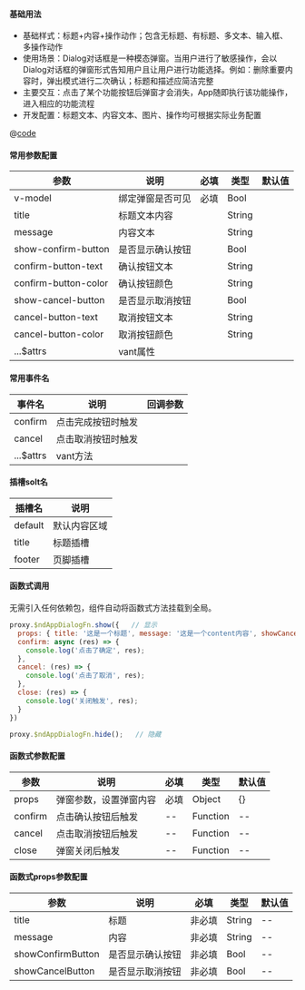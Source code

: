 #### 基础用法
- 基础样式：标题+内容+操作动作；包含无标题、有标题、多文本、输入框、多操作动作
- 使用场景：Dialog对话框是一种模态弹窗。当用户进行了敏感操作，会以Dialog对话框的弹窗形式告知用户且让用户进行功能选择。例如：删除重要内容时，弹出模式进行二次确认；标题和描述应简洁完整
- 主要交互：点击了某个功能按钮后弹窗才会消失，App随即执行该功能操作，进入相应的功能流程
- 开发配置：标题文本、内容文本、图片、操作均可根据实际业务配置


<common-code-format>
  <template #source>
    <APP-ndDialog-ndDialogBase></APP-ndDialog-ndDialogBase>
  </template>

  @[code](../.vuepress/components/APP/ndDialog/ndDialogBase.vue)

</common-code-format>


#### 常用参数配置

| 参数                    | 说明                    | 必填 | 类型        | 默认值                                        |
| -------------------     | ------------------------  | ----------- |  ----------- |--------------------------------------------- |
| v-model               | 绑定弹窗是否可见 | 必填 |  Bool |    |
| title               | 标题文本内容 |  |  String |    |
| message               | 内容文本 |  |  String |    |
| show-confirm-button               | 是否显示确认按钮 |  |  Bool |    |
| confirm-button-text               | 确认按钮文本 |  |  String |    |
| confirm-button-color               | 确认按钮颜色 |  |  String |    |
| show-cancel-button               | 是否显示取消按钮 |  |  Bool |    |
| cancel-button-text               | 取消按钮文本 |  |  String |    |
| cancel-button-color               | 取消按钮颜色 |  |  String |    |
| ...$attrs               | vant属性  |  |   |    |




#### 常用事件名

| 事件名     | 说明                                     | 回调参数            |
| ---------- | ---------------------------------------- | ------------------- |
| confirm | 点击完成按钮时触发 |             |
| cancel  | 点击取消按钮时触发 |              |
| ...$attrs      | vant方法 |  |


#### 插槽solt名

| 插槽名     | 说明                                     |
| ---------- | ---------------------------------------- |
| default | 默认内容区域 |
| title | 标题插槽 |
| footer  | 页脚插槽 |


#### 函数式调用
无需引入任何依赖包，组件自动将函数式方法挂载到全局。
```js
proxy.$ndAppDialogFn.show({   // 显示
  props: { title: '这是一个标题', message: '这是一个content内容', showCancelButton: true },
  confirm: async (res) => {
    console.log('点击了确定', res);
  },
  cancel: (res) => {
    console.log('点击了取消', res);
  },
  close: (res) => {
    console.log('关闭触发', res);
  }
})

proxy.$ndAppDialogFn.hide();   // 隐藏
```

#### 函数式参数配置

| 参数                    | 说明                    | 必填 | 类型        | 默认值                                        |
| -------------------     | ------------------------  | ----------- |  ----------- |--------------------------------------------- |
| props   | 弹窗参数，设置弹窗内容 | 必填  |  Object |  {}  |
| confirm   | 点击确认按钮后触发 | --  |  Function |  --  |
| cancel   | 点击取消按钮后触发 | --  |  Function |  --  |
| close   | 弹窗关闭后触发 | --  |  Function |  --  |


#### 函数式props参数配置

| 参数                    | 说明                    | 必填 | 类型        | 默认值                                        |
| -------------------     | ------------------------  | ----------- |  ----------- |--------------------------------------------- |
| title   | 标题 | 非必填  |  String |  --  |
| message   | 内容 | 非必填  |  String |  --  |
| showConfirmButton   | 是否显示确认按钮 | 非必填  |  Bool |  --  |
| showCancelButton   | 是否显示取消按钮 | 非必填  |  Bool |  --  |

